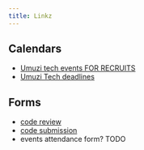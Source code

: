 ```yaml
---
title: Linkz
---
```


## Calendars

- [Umuzi tech events FOR RECRUITS](https://calendar.google.com/calendar/b/3?cid=dW11emkub3JnXzF1dGs1OWJuc2RqMDNpZDI3ZzlzZGJmb2EwQGdyb3VwLmNhbGVuZGFyLmdvb2dsZS5jb20)
- [Umuzi Tech deadlines](https://calendar.google.com/calendar/b/3?cid=dW11emkub3JnXzdtN3ZwOXQ1M2VubGk3YTVuODNtOWdpOWNvQGdyb3VwLmNhbGVuZGFyLmdvb2dsZS5jb20)

## Forms

- [code review](https://docs.google.com/forms/d/e/1FAIpQLSe1_aouHSds1Vx-FkWcq5gKyTxwzRylJMa_7ZDkA99M2aVbZg/viewform?usp=sf_link)
- [code submission](https://docs.google.com/forms/d/e/1FAIpQLSfzgQRyS-duv3CSOtaTRv77U1ryLYb9l4uPkECktDe2nybpYQ/viewform?usp=sf_link)
- events attendance form? TODO
